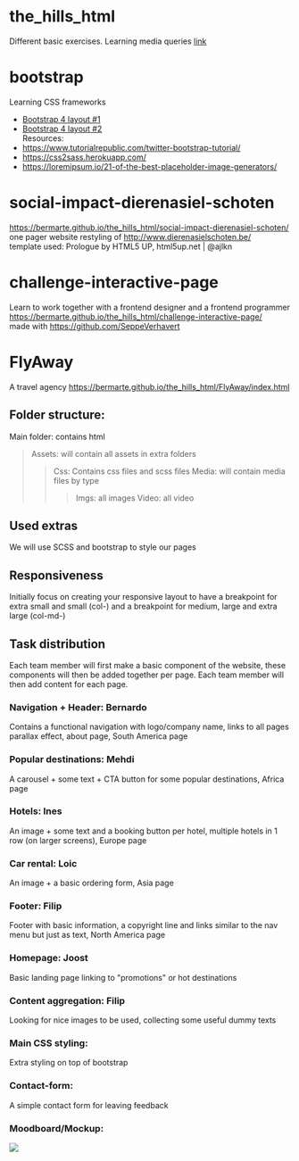 # the_hills_html
Different basic exercises.
Learning media queries [link]( https://bermarte.github.io/the_hills_html/exercise-responsive-layout/)<br>

# bootstrap
Learning CSS frameworks<br>

- [Bootstrap 4 layout #1](https://bermarte.github.io/the_hills_html/challenge-bootstrap/index.html)<br>
- [Bootstrap 4 layout #2](https://bermarte.github.io/the_hills_html/challenge-bootstrap/carousel.html)<br>
Resources:
- https://www.tutorialrepublic.com/twitter-bootstrap-tutorial/<br>
- https://css2sass.herokuapp.com/<br>
- https://loremipsum.io/21-of-the-best-placeholder-image-generators/<br>

# social-impact-dierenasiel-schoten
https://bermarte.github.io/the_hills_html/social-impact-dierenasiel-schoten/<br>
one pager website
restyling of http://www.dierenasielschoten.be/<br>
template used: Prologue by HTML5 UP, html5up.net | @ajlkn

# challenge-interactive-page
Learn to work together with a frontend designer and a frontend programmer<br>
https://bermarte.github.io/the_hills_html/challenge-interactive-page/<br>
made with https://github.com/SeppeVerhavert<br>

# FlyAway
A travel agency
https://bermarte.github.io/the_hills_html/FlyAway/index.html

## Folder structure:
Main folder: contains html
 > Assets: will contain all assets in extra folders
 >> Css: Contains css files and scss files
 >> Media: will contain media files by type
 >>> Imgs: all images
 >>> Video: all video
 
 ## Used extras
 We will use SCSS and bootstrap to style our pages
 
## Responsiveness
Initially  focus on creating your responsive layout to have a breakpoint for extra small and small (col-) and a breakpoint for medium, large and extra large (col-md-)

## Task distribution
Each team member will first make a basic component of the website, these components will then be added together per page.
Each team member will then add content for each page.

### Navigation + Header: Bernardo
Contains a functional navigation with logo/company name, links to all pages
parallax effect, about page, South America page
### Popular destinations: Mehdi
A carousel + some text + CTA button for some popular destinations, Africa page
### Hotels: Ines
An image + some text and a booking button per hotel, multiple hotels in 1 row (on larger screens), Europe page
### Car rental: Loic
An image + a basic ordering form, Asia page
### Footer: Filip
Footer with basic information, a copyright line and links similar to the nav menu but just as text, North America page
### Homepage: Joost
Basic landing page linking to "promotions" or hot destinations
### Content aggregation: Filip
Looking for nice images to be used, collecting some useful dummy texts
### Main CSS styling: 
Extra styling on top of bootstrap
### Contact-form: 
A simple contact form for leaving feedback

### Moodboard/Mockup: 
![](https://bermarte.github.io/the_hills_html/FlyAway/Resources/Schema.png)
